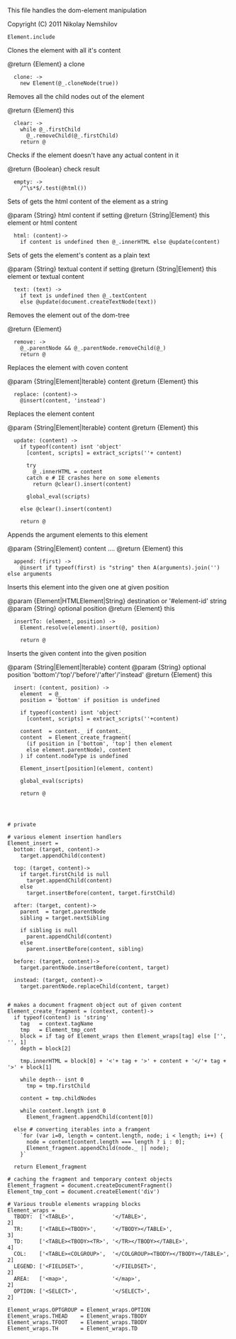This file handles the dom-element manipulation

Copyright (C) 2011 Nikolay Nemshilov

```coffee-aside
Element.include
```

Clones the element with all it's content

@return {Element} a clone

```coffee-aside
  clone: ->
    new Element(@_.cloneNode(true))
```

Removes all the child nodes out of the element

@return {Element} this

```coffee-aside
  clear: ->
    while @_.firstChild
      @_.removeChild(@_.firstChild)
    return @
```

Checks if the element doesn't have any actual content in it

@return {Boolean} check result

```coffee-aside
  empty: ->
    /^\s*$/.test(@html())
```

Sets of gets the html content of the element as a string

@param {String} html content if setting
@return {String|Element} this element or html content

```coffee-aside
  html: (content)->
    if content is undefined then @_.innerHTML else @update(content)
```

Sets of gets the element's content as a plain text

@param {String} textual content if setting
@return {String|Element} this element or textual content

```coffee-aside
  text: (text) ->
    if text is undefined then @_.textContent
    else @update(document.createTextNode(text))
```

Removes the element out of the dom-tree

@return {Element}

```coffee-aside
  remove: ->
    @_.parentNode && @_.parentNode.removeChild(@_)
    return @
```

Replaces the element with coven content

@param {String|Element|Iterable} content
@return {Element} this

```coffee-aside
  replace: (content)->
    @insert(content, 'instead')
```

Replaces the element content

@param {String|Element|Iterable} content
@return {Element} this

```coffee-aside
  update: (content) ->
    if typeof(content) isnt 'object'
      [content, scripts] = extract_scripts(''+ content)

      try
        @_.innerHTML = content
      catch e # IE crashes here on some elements
        return @clear().insert(content)

      global_eval(scripts)

    else @clear().insert(content)

    return @
```

Appends the argument elements to this element

@param {String|Element} content
....
@return {Element} this

```coffee-aside
  append: (first) ->
    @insert if typeof(first) is "string" then A(arguments).join('') else arguments
```

Inserts this element into the given one at given position

@param {Element|HTMLElement|String} destination or '#element-id' string
@param {String} optional position
@return {Element} this

```coffee-aside
  insertTo: (element, position) ->
    Element.resolve(element).insert(@, position)

    return @
```

Inserts the given content into the given position

@param {String|Element|Iterable} content
@param {String} optional position 'bottom'/'top'/'before'/'after'/'instead'
@return {Element} this

```coffee-aside
  insert: (content, position) ->
    element  = @_
    position = 'bottom' if position is undefined

    if typeof(content) isnt 'object'
      [content, scripts] = extract_scripts(''+content)

    content  = content._ if content._
    content  = Element_create_fragment(
      (if position in ['bottom', 'top'] then element
      else element.parentNode), content
    ) if content.nodeType is undefined

    Element_insert[position](element, content)

    global_eval(scripts)

    return @




# private

# various element insertion handlers
Element_insert =
  bottom: (target, content)->
    target.appendChild(content)

  top: (target, content)->
    if target.firstChild is null
      target.appendChild(content)
    else
      target.insertBefore(content, target.firstChild)

  after: (target, content)->
    parent  = target.parentNode
    sibling = target.nextSibling

    if sibling is null
      parent.appendChild(content)
    else
      parent.insertBefore(content, sibling)

  before: (target, content)->
    target.parentNode.insertBefore(content, target)

  instead: (target, content)->
    target.parentNode.replaceChild(content, target)


# makes a document fragment object out of given content
Element_create_fragment = (context, content)->
  if typeof(content) is 'string'
    tag   = context.tagName
    tmp   = Element_tmp_cont
    block = if tag of Element_wraps then Element_wraps[tag] else ['', '', 1]
    depth = block[2]

    tmp.innerHTML = block[0] + '<'+ tag + '>' + content + '</'+ tag + '>' + block[1]

    while depth-- isnt 0
      tmp = tmp.firstChild

    content = tmp.childNodes

    while content.length isnt 0
      Element_fragment.appendChild(content[0])

  else # converting iterables into a framgent
    `for (var i=0, length = content.length, node; i < length; i++) {
      node = content[content.length === length ? i : 0];
      Element_fragment.appendChild(node._ || node);
    }`

  return Element_fragment

# caching the fragment and temporary context objects
Element_fragment = document.createDocumentFragment()
Element_tmp_cont = document.createElement('div')

# Various trouble elements wrapping blocks
Element_wraps =
  TBODY:  ['<TABLE>',            '</TABLE>',                           2]
  TR:     ['<TABLE><TBODY>',     '</TBODY></TABLE>',                   3]
  TD:     ['<TABLE><TBODY><TR>', '</TR></TBODY></TABLE>',              4]
  COL:    ['<TABLE><COLGROUP>',  '</COLGROUP><TBODY></TBODY></TABLE>', 2]
  LEGEND: ['<FIELDSET>',         '</FIELDSET>',                        2]
  AREA:   ['<map>',              '</map>',                             2]
  OPTION: ['<SELECT>',           '</SELECT>',                          2]

Element_wraps.OPTGROUP = Element_wraps.OPTION
Element_wraps.THEAD    = Element_wraps.TBODY
Element_wraps.TFOOT    = Element_wraps.TBODY
Element_wraps.TH       = Element_wraps.TD
```
